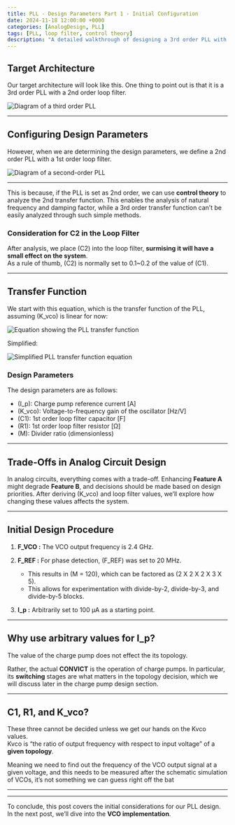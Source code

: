 ```yaml
---
title: PLL - Design Parameters Part 1 - Initial Configuration
date: 2024-11-18 12:00:00 +0000
categories: [AnalogDesign, PLL]
tags: [PLL, loop filter, control theory]
description: "A detailed walkthrough of designing a 3rd order PLL with a 2nd order loop filter, including design parameter considerations and initial setup."
---
```


## Target Architecture

Our target architecture will look like this. One thing to point out is that it is a 3rd order PLL with a 2nd order loop filter.

<img src="{{site.url}}/images/third_order_pll.png" style="display: block; margin: auto;" alt="Diagram of a third order PLL" />

---

## Configuring Design Parameters

However, when we are determining the design parameters, we define a 2nd order PLL with a 1st order loop filter.

<img src="{{site.url}}/images/second_order_pll.png" style="display: block; margin: auto;" alt="Diagram of a second-order PLL" />

---

This is because, if the PLL is set as 2nd order, we can use **control theory** to analyze the 2nd transfer function. This enables the analysis of natural frequency and damping factor, while a 3rd order transfer function can’t be easily analyzed through such simple methods.

### Consideration for C2 in the Loop Filter
After analysis, we place \(C2\) into the loop filter, **surmising it will have a small effect on the system**.  
As a rule of thumb, \(C2\) is normally set to 0.1~0.2 of the value of \(C1\).

---

## Transfer Function
We start with this equation, which is the transfer function of the PLL, assuming \(K_vco\) is linear for now:

<img src="{{site.url}}/images/pll_transfer_function.png" style="display: block; margin: auto;" alt="Equation showing the PLL transfer function" />

Simplified:

<img src="{{site.url}}/images/simplified_pll_transfer_function.png" style="display: block; margin: auto;" alt="Simplified PLL transfer function equation" />


### Design Parameters
The design parameters are as follows:

- \(I_p\): Charge pump reference current [A]
- \(K_vco\): Voltage-to-frequency gain of the oscillator [Hz/V]
- \(C1\): 1st order loop filter capacitor [F]
- \(R1\): 1st order loop filter resistor [Ω]
- \(M\): Divider ratio (dimensionless)

---

## Trade-Offs in Analog Circuit Design

In analog circuits, everything comes with a trade-off. Enhancing **Feature A** might degrade **Feature B**, and decisions should be made based on design priorities. After deriving \(K_vco\) and loop filter values, we’ll explore how changing these values affects the system.

---

## Initial Design Procedure

1. **F_VCO :** The VCO output frequency is 2.4 GHz.
2. **F_REF :** For phase detection, \(F_REF\) was set to 20 MHz.  
   - This results in \(M = 120\), which can be factored as \(2 X 2 X 2 X 3 X 5\).
   - This allows for experimentation with divide-by-2, divide-by-3, and divide-by-5 blocks.

3. **I_p :** Arbitrarily set to 100 µA as a starting point.  

---

## Why use arbitrary values for I_p?

The value of the charge pump does not effect the its topology.  
  
Rather, the actual **CONVICT** is the operation of charge pumps. In particular, its **switching** stages are what matters in the topology decision, which we will  discuss later in the charge pump design section.

---

## C1, R1, and K_vco?

These three cannot be decided unless we get our hands on the Kvco values.  
Kvco is “the ratio of output frequency with respect to input voltage” of a **given topology**.  
  
  
Meaning we need to find out the frequency of the VCO output signal at a given voltage, and this needs to be measured after the schematic simulation of VCOs, it’s not something we can guess right off the bat

---
---

To conclude, this post covers the initial considerations for our PLL design. In the next post, we’ll dive into the **VCO implementation**.
